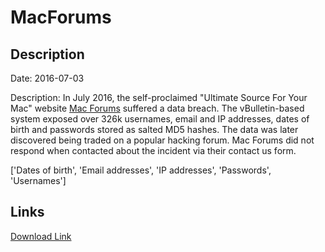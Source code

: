 # MacForums

## Description

Date: 2016-07-03

Description:
In July 2016, the self-proclaimed &quot;Ultimate Source For Your Mac&quot; website <a href="https://www.mac-forums.com/" target="_blank" rel="noopener">Mac Forums</a> suffered a data breach. The vBulletin-based system exposed over 326k usernames, email and IP addresses, dates of birth and passwords stored as salted MD5 hashes. The data was later discovered being traded on a popular hacking forum. Mac Forums did not respond when contacted about the incident via their contact us form.


['Dates of birth', 'Email addresses', 'IP addresses', 'Passwords', 'Usernames']

## Links

[Download Link](https://link-to.net/1229997/949.5169518020198/dynamic/?r=bWFjLWZvcnVtcy5jb20=)